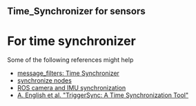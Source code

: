 Time_Synchronizer for sensors
---



# For time synchronizer

Some of the following references might help

* [message_filters: Time Synchronizer](http://wiki.ros.org/message_filters#Time_Synchronizer)
* [synchronize nodes](http://answers.ros.org/question/71848/synchronize-nodes/)
* [ROS camera and IMU synchronization](http://grauonline.de/wordpress/?page_id=1951)
* [A. English et al. "TriggerSync: A Time Synchronization Tool"](https://wiki.qut.edu.au/download/attachments/147952130/TriggerSync.pdf.pdf)
